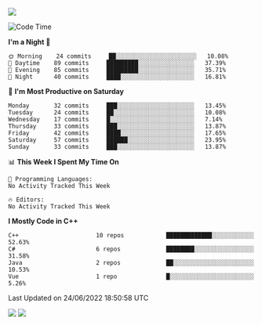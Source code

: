 ![](https://komarev.com/ghpvc/?username=lilpidgey&color=red)
<!--START_SECTION:waka-->
![Code Time](http://img.shields.io/badge/Code%20Time-0%20secs-blue)

**I'm a Night 🦉** 

```text
🌞 Morning    24 commits     ██░░░░░░░░░░░░░░░░░░░░░░░   10.08% 
🌆 Daytime    89 commits     █████████░░░░░░░░░░░░░░░░   37.39% 
🌃 Evening    85 commits     █████████░░░░░░░░░░░░░░░░   35.71% 
🌙 Night      40 commits     ████░░░░░░░░░░░░░░░░░░░░░   16.81%

```
📅 **I'm Most Productive on Saturday** 

```text
Monday       32 commits     ███░░░░░░░░░░░░░░░░░░░░░░   13.45% 
Tuesday      24 commits     ██░░░░░░░░░░░░░░░░░░░░░░░   10.08% 
Wednesday    17 commits     █░░░░░░░░░░░░░░░░░░░░░░░░   7.14% 
Thursday     33 commits     ███░░░░░░░░░░░░░░░░░░░░░░   13.87% 
Friday       42 commits     ████░░░░░░░░░░░░░░░░░░░░░   17.65% 
Saturday     57 commits     ██████░░░░░░░░░░░░░░░░░░░   23.95% 
Sunday       33 commits     ███░░░░░░░░░░░░░░░░░░░░░░   13.87%

```


📊 **This Week I Spent My Time On** 

```text
💬 Programming Languages: 
No Activity Tracked This Week

🔥 Editors: 
No Activity Tracked This Week

```

**I Mostly Code in C++** 

```text
C++                      10 repos            █████████████░░░░░░░░░░░░   52.63% 
C#                       6 repos             ████████░░░░░░░░░░░░░░░░░   31.58% 
Java                     2 repos             ██░░░░░░░░░░░░░░░░░░░░░░░   10.53% 
Vue                      1 repo              █░░░░░░░░░░░░░░░░░░░░░░░░   5.26%

```



 Last Updated on 24/06/2022 18:50:58 UTC
<!--END_SECTION:waka-->
![](https://hit.yhype.me/github/profile?user_id=42968544)
![](https://komarev.com/ghpvc/?lilpidgey)
